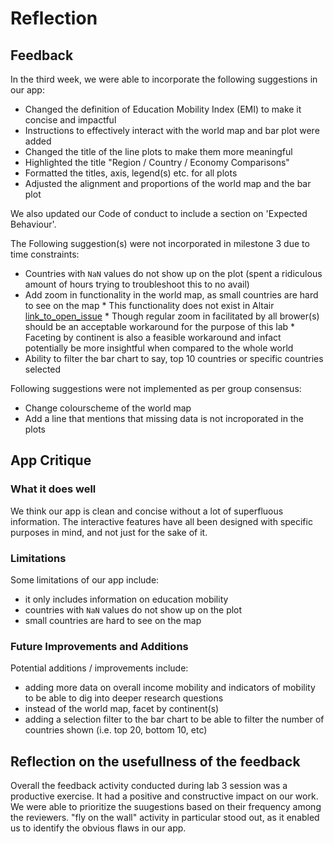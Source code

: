 # Reflection

## Feedback

In the third week, we were able to incorporate the following suggestions in our app:
- Changed the definition of Education Mobility Index (EMI) to make it concise and impactful
- Instructions to effectively interact with the world map and bar plot were added
- Changed the title of the line plots to make them more meaningful
- Highlighted the title "Region / Country / Economy Comparisons"
- Formatted the titles, axis, legend(s) etc. for all plots
- Adjusted the alignment and proportions of the world map and the bar plot

We also updated our Code of conduct to include a section on 'Expected Behaviour'.

The Following suggestion(s) were not incorporated in milestone 3 due to time constraints:
- Countries with `NaN` values do not show up on the plot (spent a ridiculous amount of hours trying to troubleshoot this to no avail)
- Add zoom in functionality in the world map, as small countries are hard to see on the map
        * This functionality does not exist in Altair [link_to_open_issue](https://github.com/altair-viz/altair/issues/632)
        * Though regular zoom in facilitated by all brower(s) should be an acceptable workaround for the purpose of this lab
        * Faceting by continent is also a feasible workaround and infact potentially be more insightful when compared to the whole world
- Ability to filter the bar chart to say, top 10 countries or specific countries selected

Following suggestions were not implemented as per group consensus:
- Change colourscheme of the world map
- Add a line that mentions that missing data is not incroporated in the plots

## App Critique

### What it does well

We think our app is clean and concise without a lot of superfluous information. The interactive features have all been designed with specific purposes in mind, and not just for the sake of it. 

### Limitations

Some limitations of our app include:
 - it only includes information on education mobility
 - countries with `NaN` values do not show up on the plot
 - small countries are hard to see on the map

### Future Improvements and Additions

Potential additions / improvements include:
 - adding more data on overall income mobility and indicators of mobility to be able to dig into deeper research questions
 - instead of the world map, facet by continent(s)
 - adding a selection filter to the bar chart to be able to filter the number of countries shown (i.e. top 20, bottom 10, etc)

## Reflection on the usefullness of the feedback
Overall the feedback activity conducted during lab 3 session was a productive exercise. It had a positive and constructive impact on our work. We were able to prioritize the suugestions based on their frequency among the reviewers. "fly on the wall" activity in particular stood out, as it enabled us to identify the obvious flaws in our app.